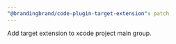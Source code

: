 ```yaml
---
"@brandingbrand/code-plugin-target-extension": patch
---
```


Add target extension to xcode project main group.

